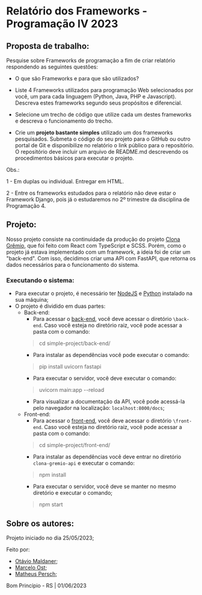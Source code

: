 # Relatório dos Frameworks - Programação IV 2023

## Proposta de trabalho:
Pesquise sobre Frameworks de programação a fim de criar relatório respondendo as seguintes questões:

* O que são Frameworks e para que são utilizados?

* Liste 4 Frameworks utilizados para programação Web selecionados por você, um para cada linguagem (Python, Java, PHP e Javascript). Descreva estes frameworks segundo seus propósitos e diferencial.

* Selecione um trecho de código que utilize cada um destes frameworks e descreva o funcionamento do trecho.

* Crie um **projeto bastante simples** utilizado um dos frameworks pesquisados. Submeta o código do seu projeto para o GitHub ou outro portal de Git e disponibilize no relatório o link público para o repositório. O repositório deve incluir um arquivo de README.md descrevendo os procedimentos básicos para executar o projeto.

Obs.: 

1 - Em duplas ou individual. Entregar em HTML.

2 - Entre os frameworks estudados para o relatório não deve estar o Framework Django, pois já o estudaremos no 2º trimestre da disciplina de Programação 4.

## Projeto:

Nosso projeto consiste na continuidade da produção do projeto [Clona Grêmio](https://github.com/OtavioMaldaner/clona-gremio), que foi feito com React com TypeScript e SCSS. Porém, como o projeto já estava implementado com um framework, a ideia foi de criar um "back-end". Com isso, decidimos criar uma API com FastAPI, que retorna os dados necessários para o funcionamento do sistema.

### Executando o sistema:
 * Para executar o projeto, é necessário ter [NodeJS](https://nodejs.org/en) e [Python](https://www.python.org/) instalado na sua máquina;
 * O projeto é dividido em duas partes:
    * Back-end:
        * Para acessar o [back-end](https://github.com/OtavioMaldaner/relatorio-frameworks/tree/main/simple-project/back-end), você deve acessar o diretório `\back-end`. Caso você esteja no diretório raiz, você pode acessar a pasta com o comando:
        > cd simple-project/back-end/ 
        * Para instalar as dependências você pode executar o comando: 
        > pip install uvicorn fastapi
        * Para executar o servidor, você deve executar o comando:
        > uvicorn main:app --reload
        * Para visualizar a documentação da API, você pode acessá-la pelo navegador na localização: `localhost:8000/docs`; 
    * Front-end:
        * Para acessar o [front-end](https://github.com/OtavioMaldaner/relatorio-frameworks/tree/main/simple-project/front-end), você deve acessar o diretório `\front-end`. Caso você esteja no diretório raiz, você pode acessar a pasta com o comando:
        > cd simple-project/front-end/ 
        * Para instalar as dependências você deve entrar no diretório `clona-gremio-api` e executar o comando: 
        > npm install
        * Para executar o servidor, você deve se manter no mesmo diretório e executar o comando;
        > npm start

## Sobre os autores:

Projeto iniciado no dia 25/05/2023;

Feito por:
* [Otávio Maldaner](https://github.com/OtavioMaldaner/);
* [Marcelo Ost](https://github.com/marceloost);
* [Matheus Persch](https://github.com/DevTheusP);

Bom Princípio - RS | 01/06/2023

